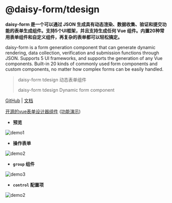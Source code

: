 # @daisy-form/tdesign
**daisy-form 是一个可以通过 JSON 生成具有动态渲染、数据收集、验证和提交功能的表单生成组件。支持5个UI框架，并且支持生成任何 Vue 组件。内置20种常用表单组件和自定义组件，再复杂的表单都可以轻松搞定。**

daisy-form is a form generation component that can generate dynamic rendering, data collection, verification and submission functions through JSON. Supports 5 UI frameworks, and supports the generation of any Vue components. Built-in 20 kinds of commonly used form components and custom components, no matter how complex forms can be easily handled.

> daisy-form tdesign 动态表单组件
>
> daisy-form tdesign Dynamic form component

[GitHub](https://github.com/xmlKevin/daisy-form) | [文档](http://daisy-form.com/v3/tdesign/)

[开源的vue表单设计器组件](https://github.com/xmlKevin/daisy-form-designer) ([功能演示](http://daisy-form.com/designer?fr=fc))

- **预览**

![demo1](https://raw.githubusercontent.com/xmlKevin/daisy-form/dev/images/demo-live3.gif)


- **操作表单**

![demo2](https://raw.githubusercontent.com/xmlKevin/daisy-form/dev/images/demo-live2.gif)

- **`group` 组件**

![demo3](https://raw.githubusercontent.com/xmlKevin/daisy-form/dev/images/demo-group.gif)

- **`control` 配置项**

![demo2](https://raw.githubusercontent.com/xmlKevin/daisy-form/dev/images/demo-live4.gif)

